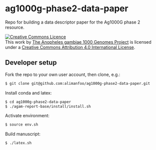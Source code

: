 # ag1000g-phase2-data-paper
Repo for building a data descriptor paper for the Ag1000G phase 2 resource.

<a rel="license" href="http://creativecommons.org/licenses/by/4.0/"><img alt="Creative Commons Licence" style="border-width:0" src="https://i.creativecommons.org/l/by/4.0/88x31.png" /></a><br />This work by <a xmlns:cc="http://creativecommons.org/ns#" href="https://github.com/malariagen/ag1000g-phase2-data-paper" property="cc:attributionName" rel="cc:attributionURL">The Anopheles gambiae 1000 Genomes Project</a> is licensed under a <a rel="license" href="http://creativecommons.org/licenses/by/4.0/">Creative Commons Attribution 4.0 International License</a>.

## Developer setup

Fork the repo to your own user account, then clone, e.g.:

```bash
$ git clone git@github.com:alimanfoo/ag1000g-phase2-data-paper.git
```

Install conda and latex:

```bash
$ cd ag1000g-phase2-data-paper
$ ./agam-report-base/install/install.sh
```

Activate environment:

```bash
$ source env.sh
```

Build manuscript:

```bash
$ ./latex.sh
```

